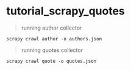 # tutorial_scrapy_quotes

> running author collector

```
scrapy crawl author -o authors.json
```

> running quotes collector

```
scrapy crawl quote -o quotes.json
